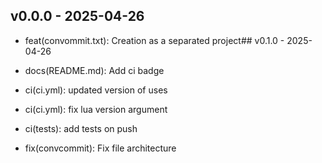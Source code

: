 ## v0.0.0 - 2025-04-26

- feat(convommit.txt): Creation as a separated project## v0.1.0 - 2025-04-26

- docs(README.md): Add ci badge
- ci(ci.yml): updated version of uses
- ci(ci.yml): fix lua version argument
- ci(tests): add tests on push
- fix(convcommit): Fix file architecture